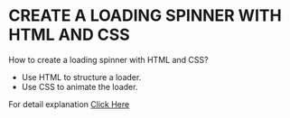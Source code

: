 # CREATE A LOADING SPINNER WITH HTML AND CSS
<p>How to create a loading spinner with HTML and CSS?</p>
<ul>
<li>Use HTML to structure a loader.</li>
<li>Use CSS to animate the loader.</li>
</ul>

<p>For detail explanation <a href="https://projects.sparkifysolutions.com/loading-spinner-with-html-css/">Click Here</a></p>